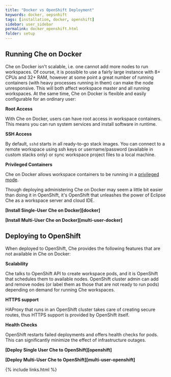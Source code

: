 ```yaml
---
title: "Docker vs OpenShift Deployment"
keywords: docker, oepsnhift
tags: [installation, docker, openshift]
sidebar: user_sidebar
permalink: docker_openshift.html
folder: setup
---
```


## Running Che on Docker

Che on Docker isn't scalable, i.e. one cannot add more nodes to run workspaces. Of course, it is possible to use a fairly large instance with 8+ CPUs and 32+ RAM, however at some point a great number of running containers (with heavy processes running in them) can make the node unresponsive. This will both affect workspace master and all running workspaces. At the same time, Che on Docker is flexible and easily configurable for an ordinary user:

**Root Access**

With Che on Docker, users can have root access in workspace containers. This means you can run system services and install software in runtime.

**SSH Access**

By default, `sshd` starts in all ready-to-go stack images. You can connect to a remote workspace using ssh keys or username/password (available in custom stacks only) or sync workspace project files to a local machine.

**Privileged Containers**

Che on Docker allows workspace containers to be running in a [privileged mode](docker-config.html#privileged-mode).

Though deploying administering Che on Docker may seem a little bit easier than doing it in OpenShift, it's OpenShift that unleashes the power of Eclipse Che as a workspace server and cloud IDE.

**[Install Single-User Che on Docker][docker]**

**[Install Multi-User Che on Docker][multi-user-docker]**

## Deploying to OpenShift

When deployed to OpenShift, Che provides the following features that are not available in Che on Docker:

**Scalability**

Che talks to OpenShift API to create workspace pods, and it is OpenShift that schedules them to available nodes. OpenShift cluster admin can add and remove nodes (or label them as those that are not ready to run pods) depending on demand for running Che workspaces.

**HTTPS support**

HAProxy that runs in an OpenShift cluster takes care of creating secure routes, thus HTTPS support is provided by OpenShift itself.

**Health Checks**

OpenShift restarts failed deployments and offers health checks for pods. This can significantly minimize the effect of infrastructure outages.

**[Deploy Single User Che to OpenShift][openshift]**

**[Deploy Multi-User Che to OpenShift][multi-user-openshift]**

{% include links.html %}
